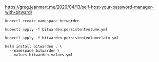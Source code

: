 https://greg.jeanmart.me/2020/04/13/self-host-your-password-manager-with-bitward/

```
kubectl create namespace bitwarden

kubectl apply -f bitwarden.persistentvolume.yml

kubectl apply -f bitwarden.persistentvolumeclaim.yml

helm install bitwarden . \
  --namespace bitwarden \
  --values bitwarden.values.yml
```
